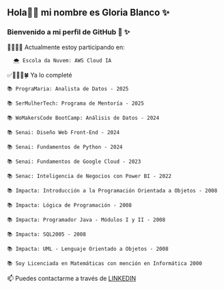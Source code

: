 ## Hola👋😉 mi nombre es Gloria Blanco ✨
### Bienvenido a mi perfil de GitHub 🐥 ✨

👩🏻‍💻🍀 Actualmente estoy participando en:

      🌨️ Escola da Nuvem: AWS Cloud IA


✅👩🏻‍💻🍀 Ya lo completé

    📚 PrograMaria: Analista de Datos - 2025

    📚 SerMulherTech: Programa de Mentoría - 2025

    📚 WoMakersCode BootCamp: Análisis de Datos - 2024

    📚 Senai: Diseño Web Front-End - 2024

    📚 Senai: Fundamentos de Python - 2024

    📚 Senai: Fundamentos de Google Cloud - 2023

    📚 Senac: Inteligencia de Negocios con Power BI - 2022

    📚 Impacta: Introducción a la Programación Orientada a Objetos - 2008

    📚 Impacta: Lógica de Programación - 2008

    📚 Impacta: Programador Java - Módulos I y II - 2008

    📚 Impacta: SQL2005 - 2008

    📚 Impacta: UML - Lenguaje Orientado a Objetos - 2008

    📚 Soy Licenciada en Matemáticas con mención en Informática 2000


📫 Puedes contactarme a través de [LINKEDIN](https://www.linkedin.com/in/gloriablanco/)
